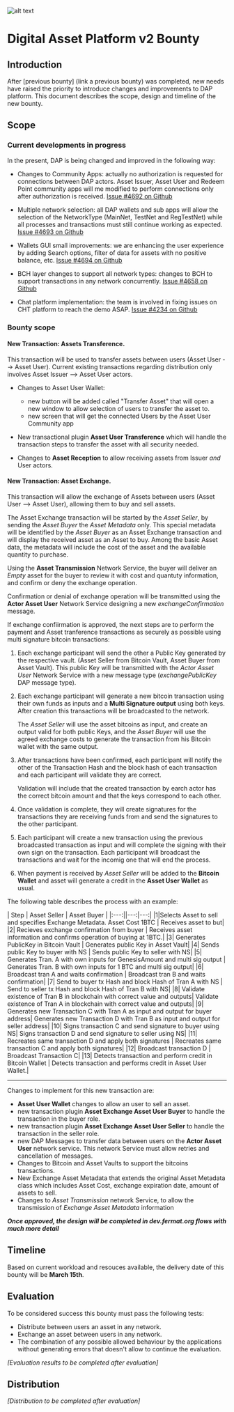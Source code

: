 ![alt text](https://github.com/bitDubai/media-kit/blob/master/MediaKit/Fermat%20Branding/Fermat%20Logotype/Fermat_Logo_3D.png "Fermat Logo")

# Digital Asset Platform v2 Bounty

## Introduction

After [previous bounty] (link a previous bounty) was completed, new needs have raised the priority to introduce changes and improvements to DAP platform. This document describes the scope, design and timeline of the new bounty.

## Scope

### Current developments in progress

In the present, DAP is being changed and improved in the following way:

* Changes to Community Apps: actually no authorization is requested for connections between DAP actors. Asset Issuer, Asset User and Redeem Point community apps will me modified to perform connections only after authorization is received. [Issue #4692 on Github](https://github.com/bitDubai/fermat/issues/4692)

* Multiple network selection: all DAP wallets and sub apps will allow the selection of the NetworkType (MainNet, TestNet and RegTestNet) while all processes and transactions must still continue working as expected. [Issue #4693 on Github](https://github.com/bitDubai/fermat/issues/4693)

* Wallets GUI small improvements: we are enhancing the user experience by adding Search options, filter of data for assets with no positive balance, etc. [Issue #4694 on Github](https://github.com/bitDubai/fermat/issues/4694)

* BCH layer changes to support all network types: changes to BCH to support transactions in any network concurrently. [Issue #4658 on Github](https://github.com/bitDubai/fermat/issues/4658)

* Chat platform implementation: the team is involved in fixing issues on CHT platform to reach the demo ASAP. [Issue #4234 on Github](https://github.com/bitDubai/fermat/issues/4234)


### Bounty scope

#### New Transaction: Assets Transference.

This transaction will be used to transfer assets between users (Asset User --> Asset User). Current existing transactions regarding distribution only involves Asset Issuer --> Asset User actors.

* Changes to Asset User Wallet: 
    * new button will be added called "Transfer Asset" that will open a new window to allow selection of users to transfer the asset to.
    * new screen that will get the connected Users by the Asset User Community app
    
* New transactional plugin **Asset User Transference** which will handle the transaction steps to transfer the asset with all security needed.

* Changes to **Asset Reception** to allow receiving assets from Issuer *and* User actors.
    
#### New Transaction: Asset Exchange.

This transaction will allow the exchange of Assets between users (Asset User --> Asset User), allowing them to buy and sell assets.

The Asset Exchange transaction will be started by the *Asset Seller*, by sending the *Asset Buyer* the *Asset Metadata* only. This special metadata will be identified by the *Asset Buyer* as an Asset Exchange transaction and will display the received asset as an Asset to buy. Among the basic Asset data, the metadata will include the cost of the asset and the available quantity to purchase.

Using the **Asset Transmission** Network Service, the buyer will deliver an *Empty* asset for the buyer to review it with cost and quantuty information, and confirm or deny the exchange operation.

Confirmation or denial of exchange operation will be transmitted using the **Actor Asset User** Network Service designing a new *exchangeConfirmation* message.

If exchange confiirmation is approved, the next steps are to perform the payment and Asset tranference transactions as securely as possible using multi signature bitcoin transactions:

1. Each exchange participant will send the other a Public Key generated by the respective vault. (Asset Seller from Bitcoin Vault, Asset Buyer from Asset Vault). This public Key will be transmitted with the *Actor Asset User* Network Service with a new message type (*exchangePublicKey* DAP message type).

2. Each exchange participant will generate a new bitcoin transaction using their own funds as inputs and a **Multi Signature output** using both keys. After creation this transactions will be broadcasted to the network.

    The *Asset Seller* will use the asset bitcoins as input, and create an output valid for both public Keys, and the *Asset Buyer* will use the agreed exchange costs to generate the transaction from his Bitcoin wallet with the same output. 

3. After transactions have been confirmed, each participant will notify the other of the Transaction Hash and the block hash of each transaction and each participant will validate they are correct.

    Validation will include that the created transaction by earch actor has the correct bitcoin amount and that the keys correspond to each other.

4. Once validation is complete, they will create signatures for the transactions they are receiving funds from and send the signatures to the other participant.

5. Each participant will create a new transaction using the previous broadcasted transaction as input and will complete the signing with their own sign on the transaction. Each participant will broadcast the transactions and wait for the incomig one that will end the process.

6. When payment is received by *Asset Seller* will be added to the **Bitcoin Wallet** and asset will generate a credit in the **Asset User Wallet** as usual.

The following table describes the process with an example:

| Step | Asset Seller | Asset Buyer |
|:---:||---:|---:|
|1|Selects Asset to sell and specifies Exchange Metadata. Asset Cost 1BTC | Receives asset to but|
|2| Recieves exchange confirmation from buyer | Receives asset information and confirms operation of buying at 1BTC.|
|3| Generates PublicKey in Bitcoin Vault | Generates public Key in Asset Vault|
|4| Sends public Key to buyer with NS | Sends public Key to seller with NS|
|5| Generates Tran. A with own inputs for GenesisAmount and multi sig output | Generates Tran. B with own inputs for 1 BTC and multi sig output|
|6| Broadcast tran A and waits confirmation | Broadcast tran B and waits confirmation|
|7| Send to buyer tx Hash and block Hash of Tran A with NS | Send to seller tx Hash and block Hash of Tran B with NS|
|8| Validate existence of Tran B in blockchain with correct value and outputs| Validate existence of Tran A in blockchain with correct value and outputs|
|9| Generates new Transaction C with Tran A as input and output for buyer address| Generates new Transaction D with Tran B as input and output for seller address|
|10| Signs transaction C and send signature to buyer using NS| Signs transaction D and send signature to seller using NS|
|11| Recreates same transaction D and apply both signatures | Recreates same transaction C and apply both signatures|
|12| Broadcast transaction D | Broadcast Transaction C|
|13| Detects transaction and perform credit in Bitcoin Wallet | Detects transaction and performs credit in Asset User Wallet.|

---

Changes to implement for this new transaction are:

* **Asset User Wallet** changes to allow an user to sell an asset.
* new transaction plugin **Asset Exchange Asset User Buyer** to handle the transaction in the buyer role.
* new transaction plugin **Asset Exchange Asset User Seller** to handle the transaction in the seller role.
* new DAP Messages to transfer data between users on the **Actor Asset User** network service. This network Service must allow retries and cancellation of messages.
* Changes to Bitcoin and Asset Vaults to support the bitcoins transactions.
* New Exchange Asset Metadata that extends the original Asset Metadata class which includes Asset Cost, exchange expiration date, amount of assets to sell.
* Changes to *Asset Transmission* network Service, to allow the transmission of *Exchange Asset Metadata* information

***Once approved, the design will be completed in dev.fermat.org flows with much more detail***
     

## Timeline

Based on current workload and resouces available, the delivery date of this bounty will be **March 15th**.

## Evaluation

To be considered success this bounty must pass the following tests:

* Distribute between users an asset in any network.
* Exchange an asset between users in any network.
* The combination of any possible allowed behaviour by the applications without generating errors that doesn't allow to continue the evaluation.

*[Evaluation results to be completed after evaluation]*

## Distribution

*[Distribution to be completed after evaluation]*

